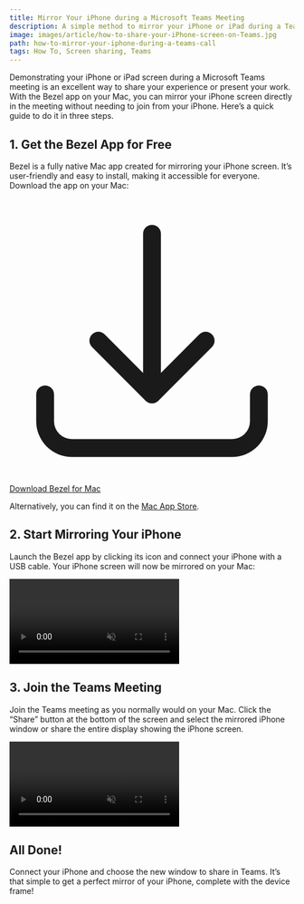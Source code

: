 ```yaml
---
title: Mirror Your iPhone during a Microsoft Teams Meeting
description: A simple method to mirror your iPhone or iPad during a Teams meeting on your Mac. 
image: images/article/how-to-share-your-iPhone-screen-on-Teams.jpg
path: how-to-mirror-your-iphone-during-a-teams-call
tags: How To, Screen sharing, Teams
---
```


Demonstrating your iPhone or iPad screen during a Microsoft Teams meeting is an excellent way to share your experience or present your work. With the Bezel app on your Mac, you can mirror your iPhone screen directly in the meeting without needing to join from your iPhone. Here’s a quick guide to do it in three steps.

## 1. Get the Bezel App for Free

Bezel is a fully native Mac app created for mirroring your iPhone screen. It’s user-friendly and easy to install, making it accessible for everyone. Download the app on your Mac:

<p class="not-prose">
    <a href="/bezel/thank-you-for-trying-bezel?utm_source=bezel&utm_medium=article&utm_content=jitsi-sharing" class="rounded-md ring-1 ring-purple-600 hover:bg-purple-600 hover:ring-purple-600 px-6 py-3 text-m font-semibold text-purple-600 dark:text-white hover:text-white shadow-sm focus-visible:outline focus-visible:outline-2 focus-visible:outline-offset-2 focus-visible:outline-indigo-600"><svg xmlns="http://www.w3.org/2000/svg" viewBox="0 0 24 24" fill="currentColor" class="inline-block w-6 h-6 mr-1 -mt-1">
    <path fill-rule="evenodd" d="M12 2.25a.75.75 0 01.75.75v11.69l3.22-3.22a.75.75 0 111.06 1.06l-4.5 4.5a.75.75 0 01-1.06 0l-4.5-4.5a.75.75 0 111.06-1.06l3.22 3.22V3a.75.75 0 01.75-.75zm-9 13.5a.75.75 0 01.75.75v2.25a1.5 1.5 0 001.5 1.5h13.5a1.5 1.5 0 001.5-1.5V16.5a.75.75 0 011.5 0v2.25a3 3 0 01-3 3H5.25a3 3 0 01-3-3V16.5a.75.75 0 01.75-.75z" clip-rule="evenodd"></path>
    </svg> Download Bezel for Mac</a>
</p>

Alternatively, you can find it on the [Mac App Store](https://apps.apple.com/us/app/bezel-phone-mirroring/id6476268685).

## 2. Start Mirroring Your iPhone

Launch the Bezel app by clicking its icon and connect your iPhone with a USB cable. Your iPhone screen will now be mirrored on your Mac:

<video autoplay muted playsinline loop preload="auto" class="not-prose mx-auto w-full rounded-md bg-white/5 ring-1 ring-gray-600/50 dark:ring-white/50">
    <source src="/bezel/video/article-connect.mp4#t=0.001" type="video/mp4">
</video>

## 3. Join the Teams Meeting

Join the Teams meeting as you normally would on your Mac. Click the “Share” button at the bottom of the screen and select the mirrored iPhone window or share the entire display showing the iPhone screen.

<video autoplay muted playsinline loop preload="auto" class="not-prose mx-auto w-full rounded-md bg-white/5 ring-1 ring-gray-600/50 dark:ring-white/50">
    <source src="/bezel/video/article-share-in-teams.mp4#t=0.001" type="video/mp4">
</video>

## All Done!

Connect your iPhone and choose the new window to share in Teams. It’s that simple to get a perfect mirror of your iPhone, complete with the device frame!
